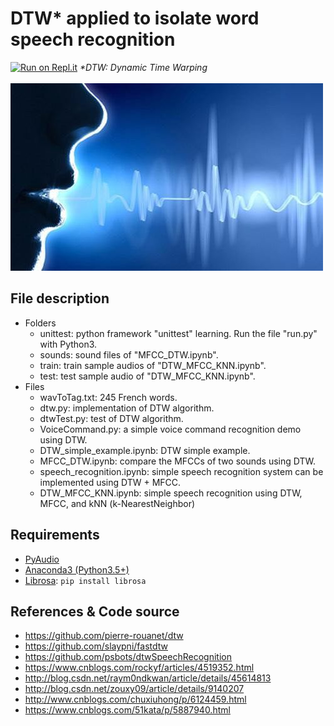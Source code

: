 # DTW\* applied to isolate word speech recognition
[![Run on Repl.it](https://repl.it/badge/github/pchao6/DTWSpeech)](https://repl.it/github/pchao6/DTWSpeech)
*\*DTW: Dynamic Time Warping*<br><br>
![](/speech2.jpg)

## File description
* Folders
  * unittest: python framework "unittest" learning. Run the file "run.py" with Python3.
  * sounds: sound files of "MFCC_DTW.ipynb".
  * train: train sample audios of "DTW_MFCC_KNN.ipynb".
  * test: test sample audio of "DTW_MFCC_KNN.ipynb".
* Files
  * wavToTag.txt: 245 French words.
  * dtw.py: implementation of DTW algorithm.
  * dtwTest.py: test of DTW algorithm.
  * VoiceCommand.py: a simple voice command recognition demo using DTW. 
  * DTW_simple_example.ipynb: DTW simple example.
  * MFCC_DTW.ipynb: compare the MFCCs of two sounds using DTW.
  * speech_recognition.ipynb: simple speech recognition system can be implemented using DTW + MFCC.
  * DTW_MFCC_KNN.ipynb: simple speech recognition using DTW, MFCC, and kNN (k-NearestNeighbor)

## Requirements
* [PyAudio](http://people.csail.mit.edu/hubert/pyaudio/)
* [Anaconda3 (Python3.5+)](https://www.anaconda.com/download)
* [Librosa](http://librosa.github.io/librosa): `pip install librosa`

## References & Code source
* https://github.com/pierre-rouanet/dtw
* https://github.com/slaypni/fastdtw
* https://github.com/psbots/dtwSpeechRecognition
* https://www.cnblogs.com/rockyf/articles/4519352.html
* http://blog.csdn.net/raym0ndkwan/article/details/45614813
* http://blog.csdn.net/zouxy09/article/details/9140207
* http://www.cnblogs.com/chuxiuhong/p/6124459.html
* https://www.cnblogs.com/51kata/p/5887940.html
